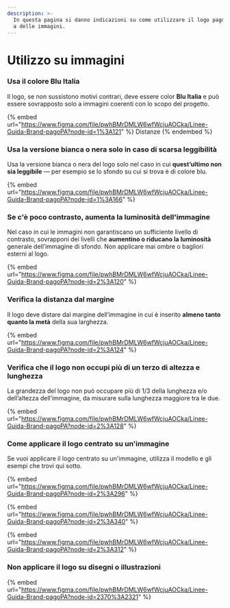 ```yaml
---
description: >-
  In questa pagina si danno indicazioni su come utilizzare il logo pagoPA sopra
  a delle immagini.
---
```


# Utilizzo su immagini

### Usa il colore Blu Italia

Il logo, se non sussistono motivi contrari, deve essere color **Blu Italia** e può essere sovrapposto solo a immagini coerenti con lo scopo del progetto.

{% embed url="https://www.figma.com/file/pwhBMrDMLW6wfWcjuAOCka/Linee-Guida-Brand-pagoPA?node-id=1%3A121" %}
Distanze
{% endembed %}

### Usa la versione bianca o nera solo in caso di scarsa leggibilità

Usa la versione bianca o nera del logo solo nel caso in cui **quest’ultimo non sia leggibile** — per esempio se lo sfondo su cui si trova è di colore blu.

{% embed url="https://www.figma.com/file/pwhBMrDMLW6wfWcjuAOCka/Linee-Guida-Brand-pagoPA?node-id=1%3A166" %}

### Se c'è poco contrasto, aumenta la luminosità dell'immagine

Nel caso in cui le immagini non garantiscano un sufficiente livello di contrasto, sovrapponi dei livelli che **aumentino o riducano la luminosità** generale dell’immagine di sfondo. Non applicare mai ombre o bagliori esterni al logo.&#x20;

{% embed url="https://www.figma.com/file/pwhBMrDMLW6wfWcjuAOCka/Linee-Guida-Brand-pagoPA?node-id=2%3A120" %}

### Verifica la distanza dal margine

Il logo deve distare dal margine dell’immagine in cui è inserito **almeno tanto quanto la metà** della sua larghezza.&#x20;

{% embed url="https://www.figma.com/file/pwhBMrDMLW6wfWcjuAOCka/Linee-Guida-Brand-pagoPA?node-id=2%3A124" %}

### Verifica che il logo non occupi più di un terzo di altezza e lunghezza&#x20;

La grandezza del logo non può occupare più di 1/3 della lunghezza e/o dell’altezza dell’immagine, da misurare sulla lunghezza maggiore tra le due.

{% embed url="https://www.figma.com/file/pwhBMrDMLW6wfWcjuAOCka/Linee-Guida-Brand-pagoPA?node-id=2%3A128" %}

### Come applicare il logo centrato su un'immagine

Se vuoi applicare il logo centrato su un'immagine, utilizza il modello e gli esempi che trovi qui sotto.

{% embed url="https://www.figma.com/file/pwhBMrDMLW6wfWcjuAOCka/Linee-Guida-Brand-pagoPA?node-id=2%3A296" %}

{% embed url="https://www.figma.com/file/pwhBMrDMLW6wfWcjuAOCka/Linee-Guida-Brand-pagoPA?node-id=2%3A340" %}

{% embed url="https://www.figma.com/file/pwhBMrDMLW6wfWcjuAOCka/Linee-Guida-Brand-pagoPA?node-id=2%3A312" %}

### **Non applicare il logo su disegni o** illustrazioni

{% embed url="https://www.figma.com/file/pwhBMrDMLW6wfWcjuAOCka/Linee-Guida-Brand-pagoPA?node-id=2370%3A2321" %}
